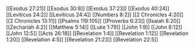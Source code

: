 [[Exodus 27:21]]
[[Exodus 30:8]]
[[Exodus 37:23]]
[[Exodus 40:24]]
[[Leviticus 24:2]]
[[Leviticus 24:4]]
[[Numbers 8:2]]
[[2 Chronicles 4:20]]
[[2 Chronicles 13:11]]
[[Psalms 119:105]]
[[Proverbs 6:23]]
[[Isaiah 8:20]]
[[Zechariah 4:2]]
[[Matthew 5:14]]
[[Luke 1:79]]
[[John 1:9]]
[[John 8:12]]
[[John 12:5]]
[[Acts 26:18]]
[[Revelation 1:4]]
[[Revelation 1:12]]
[[Revelation 1:20]]
[[Revelation 4:5]]
[[Revelation 21:23]]
[[Revelation 22:5]]
